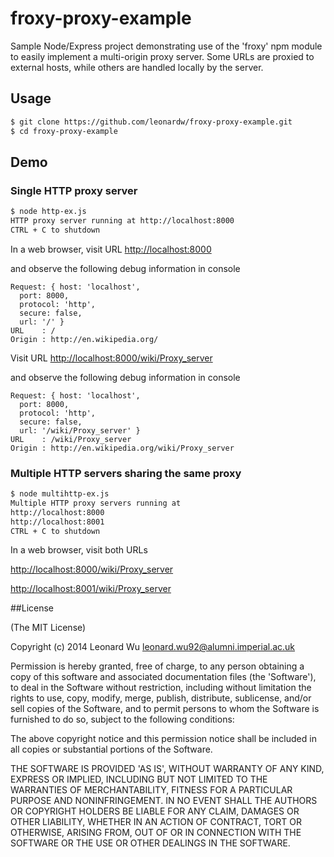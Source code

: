 # froxy-proxy-example

Sample Node/Express project demonstrating use of the 'froxy' npm module to easily implement
a multi-origin proxy server.
Some URLs are proxied to external hosts, while others are handled locally by the server.

## Usage

```sh
$ git clone https://github.com/leonardw/froxy-proxy-example.git
$ cd froxy-proxy-example
```

## Demo

### Single HTTP proxy server

```sh
$ node http-ex.js 
HTTP proxy server running at http://localhost:8000
CTRL + C to shutdown
```

In a web browser, visit URL [http://localhost:8000](http://localhost:8000)

and observe the following debug information in console
```
Request: { host: 'localhost',
  port: 8000,
  protocol: 'http',
  secure: false,
  url: '/' }
URL    : /
Origin : http://en.wikipedia.org/
```

Visit URL [http://localhost:8000/wiki/Proxy_server](http://localhost:8000/wiki/Proxy_server)

and observe the following debug information in console
```
Request: { host: 'localhost',
  port: 8000,
  protocol: 'http',
  secure: false,
  url: '/wiki/Proxy_server' }
URL    : /wiki/Proxy_server
Origin : http://en.wikipedia.org/wiki/Proxy_server
```


### Multiple HTTP servers sharing the same proxy

```sh
$ node multihttp-ex.js 
Multiple HTTP proxy servers running at
http://localhost:8000
http://localhost:8001
CTRL + C to shutdown
```

In a web browser, visit both URLs

[http://localhost:8000/wiki/Proxy_server](http://localhost:8000/wiki/Proxy_server)

[http://localhost:8001/wiki/Proxy_server](http://localhost:8001/wiki/Proxy_server)







##License

(The MIT License)

Copyright (c) 2014 Leonard Wu <leonard.wu92@alumni.imperial.ac.uk>

Permission is hereby granted, free of charge, to any person obtaining a copy of this software and associated documentation files (the 'Software'), to deal in the Software without restriction, including without limitation the rights to use, copy, modify, merge, publish, distribute, sublicense, and/or sell copies of the Software, and to permit persons to whom the Software is furnished to do so, subject to the following conditions:

The above copyright notice and this permission notice shall be included in all copies or substantial portions of the Software.

THE SOFTWARE IS PROVIDED 'AS IS', WITHOUT WARRANTY OF ANY KIND, EXPRESS OR IMPLIED, INCLUDING BUT NOT LIMITED TO THE WARRANTIES OF MERCHANTABILITY, FITNESS FOR A PARTICULAR PURPOSE AND NONINFRINGEMENT. IN NO EVENT SHALL THE AUTHORS OR COPYRIGHT HOLDERS BE LIABLE FOR ANY CLAIM, DAMAGES OR OTHER LIABILITY, WHETHER IN AN ACTION OF CONTRACT, TORT OR OTHERWISE, ARISING FROM, OUT OF OR IN CONNECTION WITH THE SOFTWARE OR THE USE OR OTHER DEALINGS IN THE SOFTWARE.
